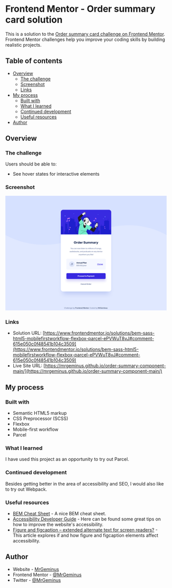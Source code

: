 # Frontend Mentor - Order summary card solution

This is a solution to the [Order summary card challenge on Frontend Mentor](https://www.frontendmentor.io/challenges/order-summary-component-QlPmajDUj). Frontend Mentor challenges help you improve your coding skills by building realistic projects. 

## Table of contents

- [Overview](#overview)
  - [The challenge](#the-challenge)
  - [Screenshot](#screenshot)
  - [Links](#links)
- [My process](#my-process)
  - [Built with](#built-with)
  - [What I learned](#what-i-learned)
  - [Continued development](#continued-development)
  - [Useful resources](#useful-resources)
- [Author](#author)

## Overview

### The challenge

Users should be able to:

- See hover states for interactive elements

### Screenshot

![](src/img/order-summary-card.png)

### Links

- Solution URL: [https://www.frontendmentor.io/solutions/bem-sass-html5-mobilefirstworkflow-flexbox-parcel-ePVWuT8vJ#comment-615e050c0f48541b104c3509](https://www.frontendmentor.io/solutions/bem-sass-html5-mobilefirstworkflow-flexbox-parcel-ePVWuT8vJ#comment-615e050c0f48541b104c3509)
- Live Site URL: [https://mrgeminus.github.io/order-summary-component-main/](https://mrgeminus.github.io/order-summary-component-main/)

## My process

### Built with

- Semantic HTML5 markup
- CSS Preprocessor (SCSS)
- Flexbox
- Mobile-first workflow
- Parcel

### What I learned

I have used this project as an opportunity to try out Parcel.

### Continued development

Besides getting better in the area of accessibility and SEO, I would also like to try out Webpack.

### Useful resources

- [BEM Cheat Sheet](https://9elements.com/bem-cheat-sheet/) - A nice BEM cheat sheet.
- [Accessibility Developer Guide](https://www.accessibility-developer-guide.com/) - Here can be found some great tips on how to improve the website's accessibility.
- [Figure and figcaption – extended alternate text for screen readers?](https://www.hassellinclusion.com/blog/figure-figcaption-extended-alternate-text-screen-readers/) - This article explores if and how figure and figcaption elements affect accessibility.

## Author

- Website - [MrGeminus](https://mrgeminus.com/)
- Frontend Mentor - [@MrGeminus](https://www.frontendmentor.io/profile/MrGeminus)
- Twitter - [@MrGeminus](https://twitter.com/MrGeminus)